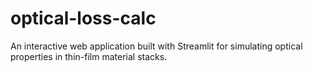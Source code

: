 # optical-loss-calc
An interactive web application built with Streamlit for simulating optical properties in thin-film material stacks.
